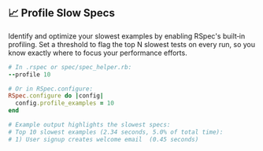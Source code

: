 ## 📈 Profile Slow Specs
Identify and optimize your slowest examples by enabling RSpec's built‑in profiling. Set a threshold to flag the top N slowest tests on every run, so you know exactly where to focus your performance efforts.

```ruby
# In .rspec or spec/spec_helper.rb:
--profile 10

# Or in RSpec.configure:
RSpec.configure do |config|
  config.profile_examples = 10
end

# Example output highlights the slowest specs:
# Top 10 slowest examples (2.34 seconds, 5.0% of total time):
# 1) User signup creates welcome email  (0.45 seconds)
```

